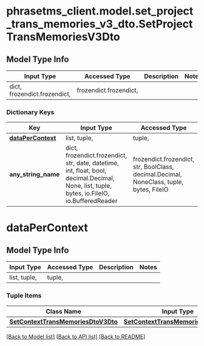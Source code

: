 # phrasetms_client.model.set_project_trans_memories_v3_dto.SetProjectTransMemoriesV3Dto

## Model Type Info

| Input Type                   | Accessed Type          | Description | Notes |
| ---------------------------- | ---------------------- | ----------- | ----- |
| dict, frozendict.frozendict, | frozendict.frozendict, |             |

### Dictionary Keys

| Key                                   | Input Type                                                                                                                                  | Accessed Type                                                                           | Description                                                        | Notes      |
| ------------------------------------- | ------------------------------------------------------------------------------------------------------------------------------------------- | --------------------------------------------------------------------------------------- | ------------------------------------------------------------------ | ---------- |
| **[dataPerContext](#dataPerContext)** | list, tuple,                                                                                                                                | tuple,                                                                                  |                                                                    |
| **any_string_name**                   | dict, frozendict.frozendict, str, date, datetime, int, float, bool, decimal.Decimal, None, list, tuple, bytes, io.FileIO, io.BufferedReader | frozendict.frozendict, str, BoolClass, decimal.Decimal, NoneClass, tuple, bytes, FileIO | any string name can be used but the value must be the correct type | [optional] |

# dataPerContext

## Model Type Info

| Input Type   | Accessed Type | Description | Notes |
| ------------ | ------------- | ----------- | ----- |
| list, tuple, | tuple,        |             |

### Tuple Items

| Class Name                                                                | Input Type                                                                | Accessed Type                                                             | Description | Notes |
| ------------------------------------------------------------------------- | ------------------------------------------------------------------------- | ------------------------------------------------------------------------- | ----------- | ----- |
| [**SetContextTransMemoriesDtoV3Dto**](SetContextTransMemoriesDtoV3Dto.md) | [**SetContextTransMemoriesDtoV3Dto**](SetContextTransMemoriesDtoV3Dto.md) | [**SetContextTransMemoriesDtoV3Dto**](SetContextTransMemoriesDtoV3Dto.md) |             |

[[Back to Model list]](../../README.md#documentation-for-models) [[Back to API list]](../../README.md#documentation-for-api-endpoints) [[Back to README]](../../README.md)
